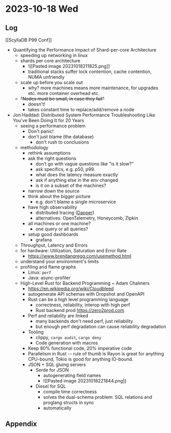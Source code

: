 # 2023-10-18 Wed

## Log

[[ScyllaDB P99 Conf]]
+ Quantifying the Performance Impact of Shard-per-core Architecture
	+ speeding up networking in linux
	+ shards per core architecture
		+ ![[Pasted image 20231018211825.png]]
		+ traditional stacks suffer lock contention, cache contention, NUMA unfriendly
	+ scale up before you scale out
		+ why? more machines means more maintenance, for upgrades etc. more container overhead etc.
	+ ~~"Nodes must be small, in case they fail"~~
		+ doesn't!
		+ takes constant time to replace/add/remove a node
+ Jon Haddad: Distributed System Performance Troubleshooting Like You've Been Doing It for 20 Years
	+ seeing a performance problem
		+ Don't panic!
		+ don't just blame (the database)
			+ don't rush to conclusions
	+ methodology
		+ rethink assumptions
		+ ask the right questions
			+ don't go with vague questions like "is it slow?"
			+ ask specifics, e.g. p50, p99.
			+ what does the latency measure exactly
			+ ask if anything else in the env changed
			+ is it on a subset of the machines?
		+ narrow down the source
		+ think about the bigger picture
			+ e.g. don't blame a single microservice
		+ have high observability
			+ distributed tracing ([Dapper](https://research.google/pubs/pub36356/))
			+ alternatives: OpenTelemetry, Honeycomb, Zipkin
		+ all machines or one machine?
			+ one query or all queries?
		+ setup good dashboards
			+ grafana
	+ Throughput, Latency and Errors
	+ for hardware: Utilization, Saturation and Error Rate
		+ https://www.brendangregg.com/usemethod.html
	+ understand your environment's limits
	+ profiling and flame graphs
		+ Linux: `perf`
		+ Java: async-profiler
	+ High-Level Rust for Backend Programming ~ Adam Chalmers
		+ https://en.wikipedia.org/wiki/Cloudbleed
		+ autogenerate API schemas with Dropshot and OpenAPI
		+ Rust can be a high level programming language
			+ correctness, reliability, interop with high perf
			+ Rust backend prod https://zero2prod.com
		+ Perf and reliability are linked
			+ many backends don't need perf, just reliability
			+ but enough perf degradation can cause reliability degradation
		+ Tooling
			+ clippy, `cargo audit`, `cargo deny`
			+ Code generation with macros
		+ Keep 80% functional code, 20% imperative code
		+ Parallelism in Rust -- rule of thumb is Rayon is great for anything CPU-bound, Tokio is good for anything IO-bound.
		+ JSON + SQL gluing servers
			+ Serde for JSON
				+ autogenerating field names
				+ ![[Pasted image 20231018221844.png]]
			+ Diesel for SQL
				+ compile time correctness
				+ solves the dual-schema problem: SQL relations and proglang structs in sync
				+ automatically 

## Appendix

